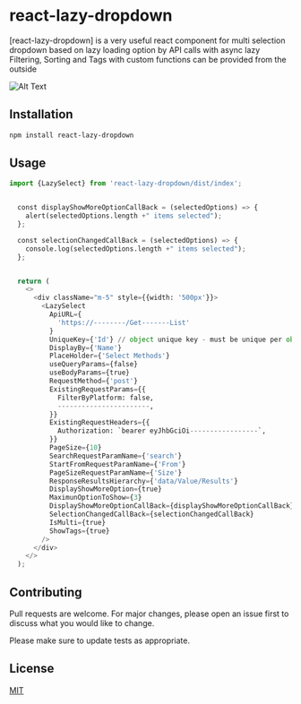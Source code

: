 # react-lazy-dropdown

[react-lazy-dropdown] is a very useful react component for multi selection dropdown based on
 lazy loading option by API calls with async lazy Filtering, Sorting 
 and Tags with custom functions can be provided from the outside 

![Alt Text](src/ReadMe/react-lazy-dropdown.gif)

## Installation

```bash
npm install react-lazy-dropdown
```

## Usage

```python
import {LazySelect} from 'react-lazy-dropdown/dist/index';


  const displayShowMoreOptionCallBack = (selectedOptions) => {
    alert(selectedOptions.length +" items selected");
  };

  const selectionChangedCallBack = (selectedOptions) => {
    console.log(selectedOptions.length +" items selected");
  };


  return (
    <>
      <div className="m-5" style={{width: '500px'}}>
        <LazySelect
          ApiURL={
            'https://--------/Get-------List'
          }
          UniqueKey={'Id'} // object unique key - must be unique per object
          DisplayBy={'Name'}
          PlaceHolder={'Select Methods'}
          useQueryParams={false}
          useBodyParams={true}
          RequestMethod={'post'}
          ExistingRequestParams={{
            FilterByPlatform: false,
            -----------------------,
          }}
          ExistingRequestHeaders={{
            Authorization: `bearer eyJhbGciOi-----------------`,
          }}
          PageSize={10}
          SearchRequestParamName={'search'}
          StartFromRequestParamName={'From'}
          PageSizeRequestParamName={'Size'}
          ResponseResultsHierarchy={'data/Value/Results'}
          DisplayShowMoreOption={true}
          MaximunOptionToShow={3}
          DisplayShowMoreOptionCallBack={displayShowMoreOptionCallBack}
          SelectionChangedCallBack={selectionChangedCallBack}
          IsMulti={true}
          ShowTags={true}
        />
      </div>
    </>
  );

```

## Contributing

Pull requests are welcome. For major changes, please open an issue first to discuss what you would like to change.

Please make sure to update tests as appropriate.

## License

[MIT](https://choosealicense.com/licenses/mit/)
